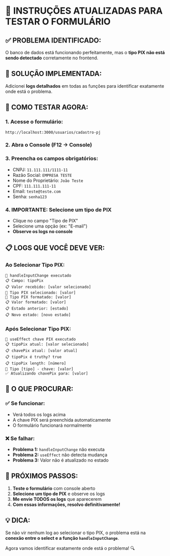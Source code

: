 # 🧪 INSTRUÇÕES ATUALIZADAS PARA TESTAR O FORMULÁRIO

## **✅ PROBLEMA IDENTIFICADO:**

O banco de dados está funcionando perfeitamente, mas o **tipo PIX não está sendo detectado** corretamente no frontend.

## **🔧 SOLUÇÃO IMPLEMENTADA:**

Adicionei **logs detalhados** em todas as funções para identificar exatamente onde está o problema.

## **🧪 COMO TESTAR AGORA:**

### **1. Acesse o formulário:**

```
http://localhost:3000/usuarios/cadastro-pj
```

### **2. Abra o Console (F12 → Console)**

### **3. Preencha os campos obrigatórios:**

- CNPJ: `11.111.111/1111-11`
- Razão Social: `EMPRESA TESTE`
- Nome do Proprietário: `João Teste`
- CPF: `111.111.111-11`
- Email: `teste@teste.com`
- Senha: `senha123`

### **4. IMPORTANTE: Selecione um tipo de PIX**

- Clique no campo "Tipo de PIX"
- Selecione uma opção (ex: "E-mail")
- **Observe os logs no console**

## **📋 LOGS QUE VOCÊ DEVE VER:**

### **Ao Selecionar Tipo PIX:**

```
🔄 handleInputChange executado
📋 Campo: tipoPix
📋 Valor recebido: [valor selecionado]
🔑 Tipo PIX selecionado: [valor]
🔑 Tipo PIX formatado: [valor]
📋 Valor formatado: [valor]
📋 Estado anterior: [estado]
📋 Novo estado: [novo estado]
```

### **Após Selecionar Tipo PIX:**

```
🔄 useEffect chave PIX executado
📋 tipoPix atual: [valor selecionado]
📋 chavePix atual: [valor atual]
📋 tipoPix é truthy? true
📋 tipoPix length: [número]
🔑 Tipo [tipo] - chave: [valor]
✅ Atualizando chavePix para: [valor]
```

## **🎯 O QUE PROCURAR:**

### **✅ Se funcionar:**

- Verá todos os logs acima
- A chave PIX será preenchida automaticamente
- O formulário funcionará normalmente

### **❌ Se falhar:**

- **Problema 1:** `handleInputChange` não executa
- **Problema 2:** `useEffect` não detecta mudança
- **Problema 3:** Valor não é atualizado no estado

## **🚀 PRÓXIMOS PASSOS:**

1. **Teste o formulário** com console aberto
2. **Selecione um tipo de PIX** e observe os logs
3. **Me envie TODOS os logs** que aparecerem
4. **Com essas informações, resolvo definitivamente!**

## **💡 DICA:**

Se não vir nenhum log ao selecionar o tipo PIX, o problema está na **conexão entre o select e a função `handleInputChange`**.

Agora vamos identificar exatamente onde está o problema! 🔍
